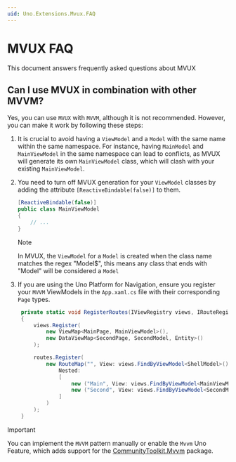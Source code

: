 ```yaml
---
uid: Uno.Extensions.Mvux.FAQ
---
```


# MVUX FAQ

This document answers frequently asked questions about MVUX

## Can I use MVUX in combination with other MVVM?

Yes, you can use `MVUX` with `MVVM`, although it is not recommended. However, you can make it work by following these steps:

1. It is crucial to avoid having a `ViewModel` and a `Model` with the same name within the same namespace. For instance, having `MainModel` and `MainViewModel` in the same namespace can lead to conflicts, as MVUX will generate its own `MainViewModel` class, which will clash with your existing `MainViewModel`.

2. You need to turn off MVUX generation for your `ViewModel` classes by adding the attribute `[ReactiveBindable(false)]` to them.

   ```csharp
   [ReactiveBindable(false)]
   public class MainViewModel
   {
       // ...
   }
   ```

    > [!NOTE]
    > In MVUX, the `ViewModel` for a `Model` is created when the class name matches the regex "Model$", this means any class that ends with "Model" will be considered a `Model`

3. If you are using the Uno Platform for Navigation, ensure you register your `MVVM` ViewModels in the `App.xaml.cs` file with their corresponding `Page` types.

   ```csharp
    private static void RegisterRoutes(IViewRegistry views, IRouteRegistry routes)
    {
        views.Register(
            new ViewMap<MainPage, MainViewModel>(),
            new DataViewMap<SecondPage, SecondModel, Entity>()
        );

        routes.Register(
            new RouteMap("", View: views.FindByViewModel<ShellModel>(),
                Nested:
                [
                    new ("Main", View: views.FindByViewModel<MainViewModel>(), IsDefault:true),
                    new ("Second", View: views.FindByViewModel<SecondModel>()),
                ]
            )
        );
    }
   ```

> [!IMPORTANT]
> You can implement the `MVVM` pattern manually or enable the `Mvvm` Uno Feature, which adds support for the [CommunityToolkit.Mvvm](https://www.nuget.org/packages/CommunityToolkit.Mvvm) package.
